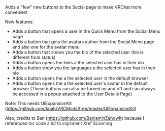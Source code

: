 Adds a "few" new buttons to the Social page to make VRChat more convenient


New features:
 - Adds a button that opens a user in the Quick Menu from the Social Menu page
 - Adds a button that gets the avatars author from the Social Menu page and also one for the avatar menu
 - Adds a button that shows you the bio of the selected user (bio is different from status)
 - Adds a button opens the links a the selected user has in their bio
 - Adds a button show you the languages a the selected user has in their bio
 - Adds a button opens the a the selected user in the default browser
 - Adds a button opens the a the selected user's avatar in the default browser
 (These buttons can also be turned on and off and can always be accessed in a popup attached to the User Details Page)

Note: This needs UIExpansionKit (https://github.com/knah/VRCMods/tree/master/UIExpansionKit)

Also, credits to Ben (https://github.com/BenjaminZehowlt) because I referenced his code a lot to impliment Xref Scanning